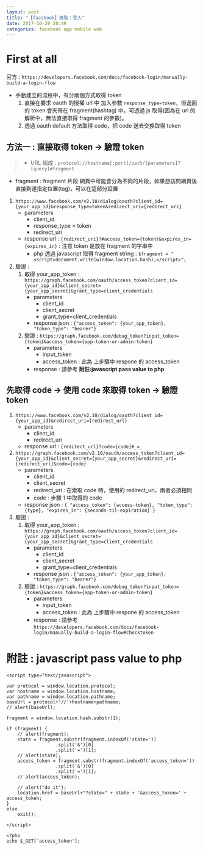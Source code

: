 ```yaml
---
layout: post
title: "【facebook】進階：登入"
date: 2017-10-29 20:49
categories: facebook app mobile web
---
```


# First at all
官方 : `https://developers.facebook.com/docs/facebook-login/manually-build-a-login-flow`

- 手動建立的流程中，有分兩個方式取得 token
	1. 直接在要求 oauth 的授權 url 中 加入參數 `response_type=token`，但返回的 token 會夾帶在 fragment(hashtag) 中，可透過 js 取得(因為在 url 的解析中，無法直接取得 fragment 的參數)。
	2. 透過 oauth default 方法取得 code，把 code 送去交換取得 token
<!--more-->

## 方法一 : 直接取得 token -> 驗證 token
> - URL 組成 : `protocol://hostname[:port]/path/[parameters]?[query]#fragment`
- fragment : fragment 片段 網頁中可能會分為不同的片段，如果想訪問網頁後直接到達指定位置(tag)，可以在這部分設置

1. `https://www.facebook.com/v2.10/dialog/oauth?client_id={your_app_id}&response_type=token&redirect_uri={redirect_uri}`
	- parameters
		- client_id
		- response_type = token
		- redirect_uri
	- response url : `{redirect_uri}?#access_token={token}&expires_in={expires_in}` : 注意 token 是放在 fragment 的字串中
		- php 透過 javascript 取得 fragment string : `$fragment = "<script>document.write(window.location.hash);</script>";`
2. 驗證 : 
	1. 取得 your_app_token : `https://graph.facebook.com/oauth/access_token?client_id={your_app_id}&client_secret={your_app_secret}&grant_type=client_credentials`
		- parameters
			- client_id
			- client_secret
			- grant_type=client_credentials
		- response json : `{"access_token": {your_app_token}, "token_type": "bearer"}`
	2. 驗證 : `https://graph.facebook.com/debug_token?input_token={token}&access_token={app-token-or-admin-token}`
		- parameters
			- input_token
			- access_token : 此為 上步驟中 respone 的 access_token
		- response : 請參考 **附註:javascript pass value to php**


## 先取得 code -> 使用 code 來取得 token -> 驗證 token
1. `https://www.facebook.com/v2.10/dialog/oauth?client_id={your_app_id}&redirect_uri={redirect_url}`
	- parameters
		- client_id
		- redirect_uri
	- response url : `{reditect_url}?code={code}#_=_`
2. `https://graph.facebook.com/v2.10/oauth/access_token?client_id={your_app_id}&client_secret={your_app_secret}&redirect_uri={redirect_url}&code={code}`
	- parameters
		- client_id
		- client_secret
		- redirect_uri : 在索取 code 時，使用的 redirect_uri，兩者必須相同
		- code : 步驟 1 中取得的 code
	- response json : `{ "access_token": {access-token}, "token_type": {type}, "expires_in": {seconds-til-expiration} }`
3. 驗證 : 
	1. 取得 your_app_token : `https://graph.facebook.com/oauth/access_token?client_id={your_app_id}&client_secret={your_app_secret}&grant_type=client_credentials`
		- parameters
			- client_id
			- client_secret
			- grant_type=client_credentials
		- response json : `{"access_token": {your_app_token}, "token_type": "bearer"}`
	2. 驗證 : `https://graph.facebook.com/debug_token?input_token={token}&access_token={app-token-or-admin-token}`
		- parameters
			- input_token
			- access_token : 此為 上步驟中 respone 的 access_token
		- response : 請參考 `https://developers.facebook.com/docs/facebook-login/manually-build-a-login-flow#checktoken`

		
# 附註 : javascript pass value to php
```
<script type="text/javascript">

var protocol = window.location.protocol;
var hostname = window.location.hostname;
var pathname = window.location.pathname; 
baseUrl = protocol+'//'+hostname+pathname;
// alert(baseUrl);

fragment = window.location.hash.substr(1);

if (fragment) {
    // alert(fragment);
    state = fragment.substr(fragment.indexOf('state='))
                  .split('&')[0]
                  .split('=')[1];
    // alert(state);
    access_token = fragment.substr(fragment.indexOf('access_token='))
                  .split('&')[0]
                  .split('=')[1];
    // alert(access_token);
    
    // alert("do it");
    location.href = baseUrl+"?state=" + state + '&access_token=' + access_token;
} 
else 
    exit();

</script>

<?php  
echo $_GET['access_token'];
```